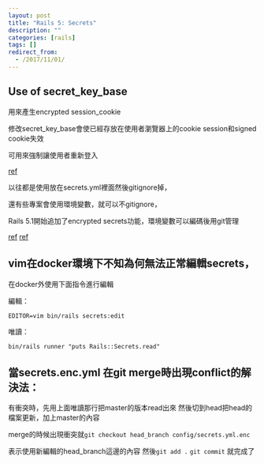 ```yaml
---
layout: post
title: "Rails 5: Secrets"
description: ""
categories: [rails]
tags: []
redirect_from:
  - /2017/11/01/
---
```


## Use of secret_key_base
用來產生encrypted session_cookie

修改secret_key_base會使已經存放在使用者瀏覽器上的cookie session和signed cookie失效

可用來強制讓使用者重新登入

[ref](https://qiita.com/kikunantoka/items/dd22cf51071b93ba5b62)

以往都是使用放在secrets.yml裡面然後gitignore掉，

還有些專案會使用環境變數，就可以不gitignore，

Rails 5.1開始追加了encrypted secrets功能，環境變數可以編碼後用git管理

[ref](https://www.engineyard.com/blog/encrypted-rails-secrets-on-rails-5.1)
[ref](https://github.com/rails/rails/issues/31109)

## vim在docker環境下不知為何無法正常編輯secrets，
在docker外使用下面指令進行編輯

編輯：
~~~
EDITOR=vim bin/rails secrets:edit
~~~

唯讀：
~~~
bin/rails runner "puts Rails::Secrets.read"
~~~

## 當secrets.enc.yml 在git merge時出現conflict的解決法：

有衝突時，先用上面唯讀那行把master的版本read出來
然後切到head把head的檔案更新，加上master的內容

merge的時候出現衝突就`git checkout head_branch config/secrets.yml.enc`

表示使用新編輯的head_branch這邊的內容
然後`git add .` `git commit` 就完成了

